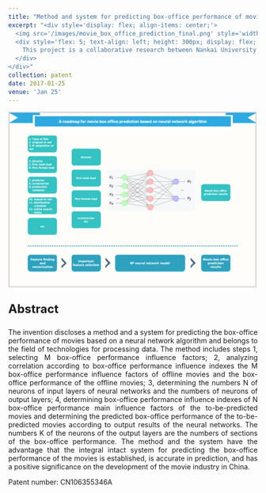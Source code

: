 ```yaml
---
title: "Method and system for predicting box-office performance of movies based on neural network algorithm"
excerpt: "<div style='display: flex; align-items: center;'>
  <img src='/images/movie_box_office_prediction_final.png' style='width: 300px; height: auto; margin-right: 50px;' alt='Movie Box Office Prediction'>
  <div style='flex: 5; text-align: left; height: 300px; display: flex; align-items: center;'>
    This project is a collaborative research between Nankai University and Beijing New Think Tank Technology Co., Ltd., which aims to use machine learning algorithms to predict movie box office and improve the accuracy of movie box office predictions. The core of this project is to find the core indicators that affect movie box office predictions and establish a neural network model to predict movie box office. The project finally developed a movie box-office prediction system using C#.
  </div>
</div>"
collection: patent
date: 2017-01-25
venue: 'Jan 25'
---
```


<img src='/images/movie_box_office_prediction_final.png' style='width: 800px; height: auto;'>

<p style="font-size: 24px; font-weight: bold;">Abstract</p>

<p style="text-align: justify;">The invention discloses a method and a system for predicting the box-office performance of movies based on a neural network algorithm and belongs to the field of technologies for processing data. The method includes steps 1, selecting M box-office performance influence factors; 2, analyzing correlation according to box-office performance influence indexes the M box-office performance influence factors of offline movies and the box-office performance of the offline movies; 3, determining the numbers N of neurons of input layers of neural networks and the numbers of neurons of output layers; 4, determining box-office performance influence indexes of N box-office performance main influence factors of the to-be-predicted movies and determining the predicted box-office performance of the to-be-predicted movies according to output results of the neural networks. The numbers K of the neurons of the output layers are the numbers of sections of the box-office performance. The method and the system have the advantage that the integral intact system for predicting the box-office performance of the movies is established, is accurate in prediction, and has a positive significance on the development of the movie industry in China.</p>

Patent number: CN106355346A
